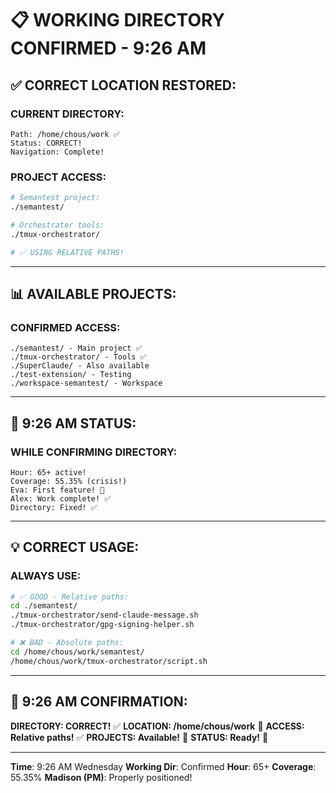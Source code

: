 # 📋 WORKING DIRECTORY CONFIRMED - 9:26 AM

## ✅ CORRECT LOCATION RESTORED:

### CURRENT DIRECTORY:
```
Path: /home/chous/work ✅
Status: CORRECT!
Navigation: Complete!
```

### PROJECT ACCESS:
```bash
# Semantest project:
./semantest/

# Orchestrator tools:
./tmux-orchestrator/

# ✅ USING RELATIVE PATHS!
```

---

## 📊 AVAILABLE PROJECTS:

### CONFIRMED ACCESS:
```
./semantest/ - Main project ✅
./tmux-orchestrator/ - Tools ✅
./SuperClaude/ - Also available
./test-extension/ - Testing
./workspace-semantest/ - Workspace
```

---

## 🎯 9:26 AM STATUS:

### WHILE CONFIRMING DIRECTORY:
```
Hour: 65+ active!
Coverage: 55.35% (crisis!)
Eva: First feature! 🚀
Alex: Work complete! ✅
Directory: Fixed! ✅
```

---

## 💡 CORRECT USAGE:

### ALWAYS USE:
```bash
# ✅ GOOD - Relative paths:
cd ./semantest/
./tmux-orchestrator/send-claude-message.sh
./tmux-orchestrator/gpg-signing-helper.sh

# ❌ BAD - Absolute paths:
cd /home/chous/work/semantest/
/home/chous/work/tmux-orchestrator/script.sh
```

---

## 📌 9:26 AM CONFIRMATION:
**DIRECTORY: CORRECT!** ✅
**LOCATION: /home/chous/work** 📁
**ACCESS: Relative paths!** ✅
**PROJECTS: Available!** 🚀
**STATUS: Ready!** 💪

---
**Time**: 9:26 AM Wednesday
**Working Dir**: Confirmed
**Hour**: 65+
**Coverage**: 55.35%
**Madison (PM)**: Properly positioned!